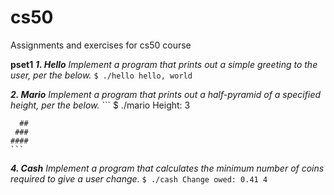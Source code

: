 # cs50
Assignments and exercises for cs50 course

**pset1**
  ***1. Hello***
     _Implement a program that prints out a simple greeting to the user, per the below._
     ```$ ./hello
     hello, world```

  ***2. Mario***
    _Implement a program that prints out a half-pyramid of a specified height, per the below._
    ```
    $ ./mario
    Height: 3
    
      ##
     ###
    ####
    ```
  ***4. Cash***
     _Implement a program that calculates the minimum number of coins required to give a user change._
     ```$ ./cash
     Change owed: 0.41
     4```


